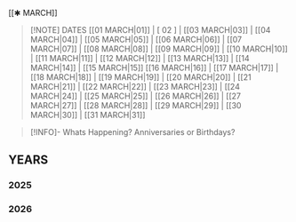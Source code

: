  [[✱ MARCH]]

> [!NOTE] DATES
> [[01 MARCH|01]] | [ 02 ] | [[03 MARCH|03]] | [[04 MARCH|04]] | [[05 MARCH|05]] | [[06 MARCH|06]] | [[07 MARCH|07]] | [[08 MARCH|08]] | [[09 MARCH|09]] | [[10 MARCH|10]] | [[11 MARCH|11]] | [[12 MARCH|12]] | [[13 MARCH|13]] | [[14 MARCH|14]] | [[15 MARCH|15]]
> [[16 MARCH|16]] | [[17 MARCH|17]] | [[18 MARCH|18]] | [[19 MARCH|19]] | [[20 MARCH|20]] | [[21 MARCH|21]] | [[22 MARCH|22]] | [[23 MARCH|23]] | [[24 MARCH|24]] | [[25 MARCH|25]] | [[26 MARCH|26]] | [[27 MARCH|27]] | [[28 MARCH|28]] | [[29 MARCH|29]] | [[30 MARCH|30]] | [[31 MARCH|31]]

> [!INFO]- Whats Happening?
> Anniversaries or Birthdays? 
## YEARS
### 2025

### 2026